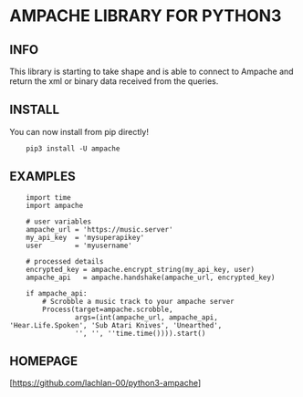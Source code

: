 # AMPACHE LIBRARY FOR PYTHON3

## INFO

This library is starting to take shape and is able to connect to Ampache and return the
xml or binary data received from the queries.

## INSTALL

You can now install from pip directly!

```python3
    pip3 install -U ampache
```

## EXAMPLES

```python3
    import time
    import ampache

    # user variables
    ampache_url = 'https://music.server'
    my_api_key  = 'mysuperapikey'
    user        = 'myusername'

    # processed details
    encrypted_key = ampache.encrypt_string(my_api_key, user)
    ampache_api   = ampache.handshake(ampache_url, encrypted_key)

    if ampache_api:
        # Scrobble a music track to your ampache server
        Process(target=ampache.scrobble,
                args=(int(ampache_url, ampache_api, 'Hear.Life.Spoken', 'Sub Atari Knives', 'Unearthed',
                '', '', ''time.time()))).start()
```

## HOMEPAGE

[<https://github.com/lachlan-00/python3-ampache>]

